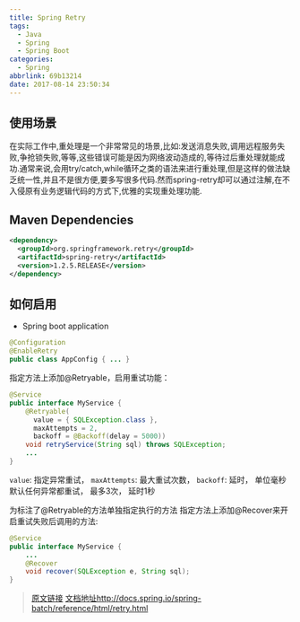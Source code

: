 ```yaml
---
title: Spring Retry
tags:
  - Java
  - Spring
  - Spring Boot
categories:
  - Spring
abbrlink: 69b13214
date: 2017-08-14 23:50:34
---
```

## 使用场景

在实际工作中,重处理是一个非常常见的场景,比如:发送消息失败,调用远程服务失败,争抢锁失败,等等,这些错误可能是因为网络波动造成的,等待过后重处理就能成功.通常来说,会用try/catch,while循环之类的语法来进行重处理,但是这样的做法缺乏统一性,并且不是很方便,要多写很多代码.然而spring-retry却可以通过注解,在不入侵原有业务逻辑代码的方式下,优雅的实现重处理功能.

## Maven Dependencies

```xml
<dependency>
  <groupId>org.springframework.retry</groupId>
  <artifactId>spring-retry</artifactId>
  <version>1.2.5.RELEASE</version>
</dependency>
```

## 如何启用

- Spring boot application

```java
@Configuration
@EnableRetry
public class AppConfig { ... }
```

指定方法上添加@Retryable，启用重试功能：

```java
@Service
public interface MyService {
    @Retryable(
      value = { SQLException.class },
      maxAttempts = 2,
      backoff = @Backoff(delay = 5000))
    void retryService(String sql) throws SQLException;
    ...
}
```

`value`: 指定异常重试， `maxAttempts`: 最大重试次数， `backoff`: 延时， 单位毫秒
默认任何异常都重试， 最多3次， 延时1秒

为标注了@Retryable的方法单独指定执行的方法
指定方法上添加@Recover来开启重试失败后调用的方法:

```java
@Service
public interface MyService {
    ...
    @Recover
    void recover(SQLException e, String sql);
}
```

> [原文链接](http://www.baeldung.com/spring-retry)
> [文档地址http://docs.spring.io/spring-batch/reference/html/retry.html](http://docs.spring.io/spring-batch/reference/html/retry.html)